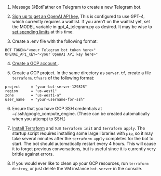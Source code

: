 1. Message @BotFather on Telegram to create a new Telegram bot.

2. [Sign up to get an OpenAI API key.](https://openai.com/blog/openai-api)
This is configured to use GPT-4, which currently requires a waitlist.
If you aren't on the waitlist yet, set the MODEL variable in gpt_4_telegram.py as desired.
It may be wise to [set spending limits](https://platform.openai.com/account/billing/limits) at this time.

3. Create a .env file with the following format:
```
BOT_TOKEN="<your Telegram bot token here>"
OPENAI_API_KEY="<your OpenAI API key here>"
```

4. [Create a GCP account.](https://console.cloud.google.com/welcome).

5. Create a GCP project. In the same directory as `server.tf`, create a file `terraform.tfvars` of the following format:
```hcl
project     = "your-bot-server-129828"
region      = "us-west1"
zone        = "us-west1-a"
user_name   = "your-username-for-ssh"
```

6. Ensure that you have GCP SSH credentials at ~/.ssh/google_compute_engine. (These can be created automatically when you attempt to SSH.)

7. [Install Terraform](https://developer.hashicorp.com/terraform/tutorials/aws-get-started/install-cli) and run `terraform init` and `terraform apply`.
The startup script requires installing some large libraries with `pip`, so it may take several minutes after the `terraform apply` completes for the bot to start.
The bot should automatically restart every 4 hours.
This will cause it to forget previous conversations, but is useful since it is currently very brittle against errors.

8. If you would ever like to clean up your GCP resources, run `terraform destroy`, or just delete the VM instance `bot-server` in the console.
